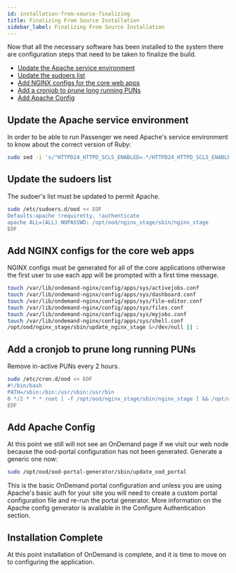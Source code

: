 ```yaml
---
id: installation-from-source-finalizing
title: Finalizing From Source Installation
sidebar_label: Finalizing From Source Installation
---
```

Now that all the necessary software has been installed to the system
there are configuration steps that need to be taken to finalize the
build.

-  [Update the Apache service environment](#update-the-apache-service-environment)
-  [Update the sudoers list](#update-the-sudoers-list)
-  [Add NGINX configs for the core web apps](#add-nginx-configs-for-the-core-web-apps)
-  [Add a cronjob to prune long running PUNs](#add-a-cronjob-to-prune-long-running-puns)
-  [Add Apache Config](#add-apache-config)

Update the Apache service environment
-------------------------------------

In order to be able to run Passenger we need Apache\'s service
environment to know about the correct version of Ruby:

```bash title="/opt/rh/httpd24/service-environment"
sudo sed -i 's/^HTTPD24_HTTPD_SCLS_ENABLED=.*/HTTPD24_HTTPD_SCLS_ENABLED="httpd24 rh-ruby25"/' \
```

Update the sudoers list
-----------------------

The sudoer's list must be updated to permit Apache.

```bash title="/etc/sudoers.d/ood"
sudo /etc/sudoers.d/ood << EOF
Defaults:apache !requiretty, !authenticate
apache ALL=(ALL) NOPASSWD: /opt/ood/nginx_stage/sbin/nginx_stage
EOF
```

Add NGINX configs for the core web apps
---------------------------------------

NGINX configs must be generated for all of the core applications
otherwise the first user to use each app will be prompted with a first
time message.

```bash title="/opt/ood/nginx_stage/sbin/update_nginx_stage"
touch /var/lib/ondemand-nginx/config/apps/sys/activejobs.conf
touch /var/lib/ondemand-nginx/config/apps/sys/dashboard.conf
touch /var/lib/ondemand-nginx/config/apps/sys/file-editor.conf
touch /var/lib/ondemand-nginx/config/apps/sys/files.conf
touch /var/lib/ondemand-nginx/config/apps/sys/myjobs.conf
touch /var/lib/ondemand-nginx/config/apps/sys/shell.conf
/opt/ood/nginx_stage/sbin/update_nginx_stage &>/dev/null || :
```

Add a cronjob to prune long running PUNs
----------------------------------------

Remove in-active PUNs every 2 hours.

```bash title="/etc/cron.d/ood"
sudo /etc/cron.d/ood << EOF
#!/bin/bash
PATH=/sbin:/bin:/usr/sbin:/usr/bin
0 */2 * * * root [ -f /opt/ood/nginx_stage/sbin/nginx_stage ] && /opt/ood/nginx_stage/sbin/nginx_stage nginx_clean 2>&1 | logger -t nginx_clean
EOF
```

Add Apache Config
-----------------

At this point we still will not see an OnDemand page if we visit our web
node because the ood-portal configuration has not been generated.
Generate a generic one now:

```bash
sudo /opt/ood/ood-portal-generator/sbin/update_ood_portal
```

This is the basic OnDemand portal configuration and unless you are using
Apache's basic auth for your site you will need to create a custom
portal configuration file and re-run the portal generator. More
information on the Apache config generator is available in the Configure
Authentication section.

Installation Complete
---------------------

At this point installation of OnDemand is complete, and it is time to
move on to configuring the application.
